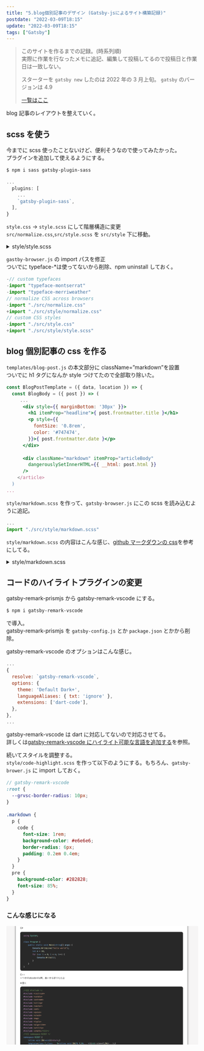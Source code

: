 ```yaml
---
title: "5.blog個別記事のデザイン (Gatsby-jsによるサイト構築記録)"
postdate: "2022-03-09T18:15"
update: "2022-03-09T18:15"
tags: ["Gatsby"]
---
```


> このサイトを作るまでの記録。(時系列順)  
> 実際に作業を行なったメモに追記、編集して投稿してるので投稿日と作業日は一致しない。
>
> スターターを `gatsby new` したのは 2022 年の 3 月上旬。
> `gatsby` のバージョンは 4.9
>
> [一覧はここ](../gatsby-site-create-log0/)

blog 記事のレイアウトを整えていく。

## scss を使う

今までに scss 使ったことないけど、便利そうなので使ってみたかった。  
プラグインを追加して使えるようにする。

```bash
$ npm i sass gatsby-plugin-sass
```

```jsx
...
  plugins: [
    ...
    `gatsby-plugin-sass`,
  ],
}
```

`style.css` → `style.scss` にして階層構造に変更  
`src/normalize.css`,`src/style.scss` を `src/style` 下に移動。

<details>
  <summary>style/style.scss</summary>

```scss
html {
  font-family:
    YuGothic, "Yu Gothic", "Hiragino Kaku Gothic ProN", "ヒラギノ角ゴ ProN W3",
    "ＭＳ ゴシック", sans-serif;
  background-color: #f6f5f5;
  color: #242424;
  font-size: 14px;
  h1 {
    font-size: 2rem;
    font-weight: bold;
  }
  h2 {
    font-size: 1.7rem;
    font-weight: bold;
  }
  h3 {
    font-size: 1.3rem;
    font-weight: bold;
  }
  h4 {
    font-size: 1.1rem;
    font-weight: bold;
  }
  p {
    font-size: 1rem;
    line-height: 1.5;
  }
  a {
    color: #3a71af;
    text-decoration: none;
    &:hover {
      text-decoration: underline;
    }
  }
}
```

</details>

`gastby-browser.js` の import パスを修正  
ついでに typeface-\*は使ってないから削除、npm uninstall しておく。

```js {diff}
-// custom typefaces
-import "typeface-montserrat"
-import "typeface-merriweather"
// normalize CSS across browsers
-import "./src/normalize.css"
+import "./src/style/normalize.css"
// custom CSS styles
-import "./src/style.css"
+import "./src/style/style.scss"
```

## blog 個別記事の css を作る

`templates/blog-post.js` の本文部分に className=”markdown”を設置  
ついでに h1 タグになんか style つけてたので全部取り除いた。

```jsx
const BlogPostTemplate = ({ data, location }) => {
  const BlogBody = ({ post }) => (
     ...
      <div style={{ marginBottom: '30px' }}>
        <h1 itemProp="headline">{ post.frontmatter.title }</h1>
        <p style={{
          fontSize: '0.8rem',
          color: '#747474',
        }}>{ post.frontmatter.date }</p>
      </div>

      <div className="markdown" itemProp="articleBody"
        dangerouslySetInnerHTML={{ __html: post.html }}
      />
    </article>
  )
...
```

`style/markdown.scss` を作って、`gatsby-browser.js` にこの scss を読み込むように追記。

```jsx
...
import "./src/style/markdown.scss"
```

`style/markdown.scss` の内容はこんな感じ、[github マークダウンの css](https://github.com/sindresorhus/github-markdown-css/blob/main/github-markdown-light.css)を参考にしてる。

<details>
  <summary>style/markdown.scss</summary>

```scss
.markdown {
  h2 {
    border-bottom: solid 2.5px #e3e3e3;
  }
  pre {
    border-radius: 10px;
  }
  blockquote {
    margin: 0;
    padding: 0 1rem;
    color: #57606a;
    border-left: 0.25em solid #d0d7de;
  }
  details {
    summary {
      cursor: pointer;
    }
  }
  table {
    border-spacing: 0;
    border-collapse: collapse;
    white-space: nowrap;
    display: block;
    width: max-content;
    max-width: 100%;
    overflow: auto;
    tr {
      background-color: #ffffff;
      border-top: 1px solid #d5dbe2;
      &:nth-child(2n) {
        background-color: #f6f8fa;
      }
    }
    th {
      font-weight: bold;
      padding: 0.5rem;
      border: 1px solid #d0d7de;
    }
    td {
      padding: 0.5rem;
      border: 1px solid #d0d7de;
    }
  }
}
```

</details>

## コードのハイライトプラグインの変更

gatsby-remark-prismjs から gatsby-remark-vscode にする。

```bash
$ npm i gatsby-remark-vscode
```

で導入。  
gatsby-remark-prismjs を `gatsby-config.js` とか `package.json` とかから削除。

gatsby-remark-vscode のオプションはこんな感じ。

```js
...
{
  resolve: `gatsby-remark-vscode`,
  options: {
    theme: 'Default Dark+',
    languageAliases: { txt: 'ignore' },
    extensions: ['dart-code'],
  },
},
...
```

gatsby-remark-vscode は dart に対応してないので対応させてる。  
詳しくは[gatsby-remark-vscode にハイライト可能な言語を追加する](../gatsby-hilight-vscode-add/)を参照。

続いてスタイルを調整する。  
`style/code-highlight.scss` を作って以下のようにする。もちろん、`gatsby-brower.js` に import しておく。

```scss
// gatsby-remark-vscode
:root {
  --grvsc-border-radius: 10px;
}

.markdown {
  p {
    code {
      font-size: 1rem;
      background-color: #e6e6e6;
      border-radius: 6px;
      padding: 0.2em 0.4em;
    }
  }
  pre {
    background-color: #282828;
    font-size: 85%;
  }
}
```

### こんな感じになる

![コード見本](./screenshot_code.png)
